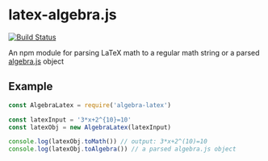 # latex-algebra.js
[![Build Status](https://travis-ci.org/viktorstrate/algebra-latex.svg?branch=master)](https://travis-ci.org/viktorstrate/algebra-latex)

An npm module for parsing LaTeX math to a regular math string or a parsed [algebra.js](http://algebra.js.org/) object

## Example

```javascript
const AlgebraLatex = require('algebra-latex')

const latexInput = '3*x+2^{10}=10'
const latexObj = new AlgebraLatex(latexInput)

console.log(latexObj.toMath()) // output: 3*x+2^(10)=10
console.log(latexObj.toAlgebra()) // a parsed algebra.js object
```
